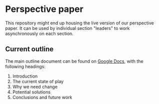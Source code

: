 # Perspective paper

This repository might end up housing the live version of our perspective paper. It can be used by individual section "leaders" to work asynchronously on each section.

## Current outline

The main outline document can be found on [Google Docs](https://docs.google.com/document/d/1UBUxobnRoEpgv5lEBFEDBBFaVxFP_Gkt0kRqJb724J4), with the following headings:

1. Introduction
2. The current state of play
3. Why we need change
4. Potential solutions
5. Conclusions and future work 
